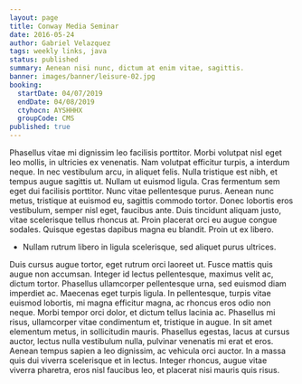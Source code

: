 ```yaml
---
layout: page
title: Conway Media Seminar
date: 2016-05-24
author: Gabriel Velazquez
tags: weekly links, java
status: published
summary: Aenean nisi nunc, dictum at enim vitae, sagittis.
banner: images/banner/leisure-02.jpg
booking:
  startDate: 04/07/2019
  endDate: 04/08/2019
  ctyhocn: AYSHHHX
  groupCode: CMS
published: true
---
```

Phasellus vitae mi dignissim leo facilisis porttitor. Morbi volutpat nisl eget leo mollis, in ultricies ex venenatis. Nam volutpat efficitur turpis, a interdum neque. In nec vestibulum arcu, in aliquet felis. Nulla tristique est nibh, et tempus augue sagittis ut. Nullam ut euismod ligula. Cras fermentum sem eget dui facilisis porttitor.
Nunc vitae pellentesque purus. Aenean nunc metus, tristique at euismod eu, sagittis commodo tortor. Donec lobortis eros vestibulum, semper nisl eget, faucibus ante. Duis tincidunt aliquam justo, vitae scelerisque tellus rhoncus at. Proin placerat orci eu augue congue sodales. Quisque egestas dapibus magna eu blandit. Proin ut ex libero.

* Nullam rutrum libero in ligula scelerisque, sed aliquet purus ultrices.

Duis cursus augue tortor, eget rutrum orci laoreet ut. Fusce mattis quis augue non accumsan. Integer id lectus pellentesque, maximus velit ac, dictum tortor. Phasellus ullamcorper pellentesque urna, sed euismod diam imperdiet ac. Maecenas eget turpis ligula. In pellentesque, turpis vitae euismod lobortis, mi magna efficitur magna, ac rhoncus eros odio non neque. Morbi tempor orci dolor, et dictum tellus lacinia ac. Phasellus mi risus, ullamcorper vitae condimentum et, tristique in augue. In sit amet elementum metus, in sollicitudin mauris. Phasellus egestas, lacus at cursus auctor, lectus nulla vestibulum nulla, pulvinar venenatis mi erat et eros. Aenean tempus sapien a leo dignissim, ac vehicula orci auctor. In a massa quis dui viverra scelerisque et in lectus. Integer rhoncus, augue vitae viverra pharetra, eros nisl faucibus leo, et placerat nisi mauris quis risus.
